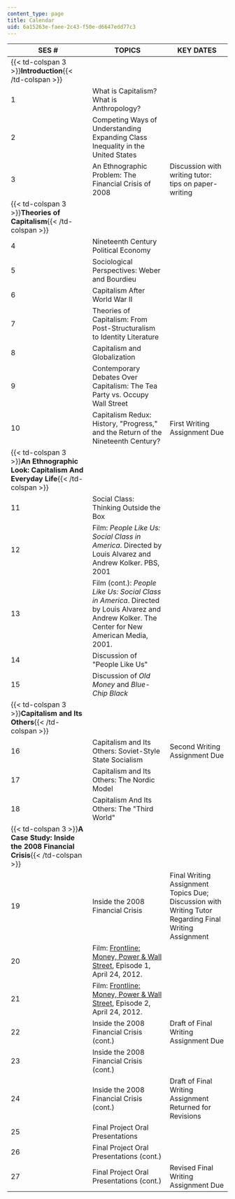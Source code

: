 ```yaml
---
content_type: page
title: Calendar
uid: 6a15263e-faee-2c43-f50e-d6647edd77c3
---
```


| SES # | TOPICS | KEY DATES |
| --- | --- | --- |
| {{< td-colspan 3 >}}**Introduction**{{< /td-colspan >}} |||
| 1 | What is Capitalism? What is Anthropology? | &nbsp; |
| 2 | Competing Ways of Understanding Expanding Class Inequality in the United States | &nbsp; |
| 3 | An Ethnographic Problem: The Financial Crisis of 2008 | Discussion with writing tutor: tips on paper-writing |
| {{< td-colspan 3 >}}**Theories of Capitalism**{{< /td-colspan >}} |||
| 4 | Nineteenth Century Political Economy | &nbsp; |
| 5 | Sociological Perspectives: Weber and Bourdieu | &nbsp; |
| 6 | Capitalism After World War II | &nbsp; |
| 7 | Theories of Capitalism: From Post-Structuralism to Identity Literature | &nbsp; |
| 8 | Capitalism and Globalization | &nbsp; |
| 9 | Contemporary Debates Over Capitalism: The Tea Party vs. Occupy Wall Street | &nbsp; |
| 10 | Capitalism Redux: History, "Progress," and the Return of the Nineteenth Century? | First Writing Assignment Due |
| {{< td-colspan 3 >}}**An Ethnographic Look: Capitalism And Everyday Life**{{< /td-colspan >}} |||
| 11 | Social Class: Thinking Outside the Box | &nbsp; |
| 12 | Film: _People Like Us: Social Class in America_. Directed by Louis Alvarez and Andrew Kolker. PBS, 2001 | &nbsp; |
| 13 | Film (cont.): _People Like Us: Social Class in America_. Directed by Louis Alvarez and Andrew Kolker. The Center for New American Media, 2001. | &nbsp; |
| 14 | Discussion of "People Like Us" | &nbsp; |
| 15 | Discussion of _Old Money_ and _Blue-Chip Black_ | &nbsp; |
| {{< td-colspan 3 >}}**Capitalism and Its Others**{{< /td-colspan >}} |||
| 16 | Capitalism and Its Others: Soviet-Style State Socialism | Second Writing Assignment Due |
| 17 | Capitalism and Its Others: The Nordic Model | &nbsp; |
| 18 | Capitalism And Its Others: The "Third World" | &nbsp; |
| {{< td-colspan 3 >}}**A Case Study: Inside the 2008 Financial Crisis**{{< /td-colspan >}} |||
| 19 | Inside the 2008 Financial Crisis | Final Writing Assignment Topics Due; Discussion with Writing Tutor Regarding Final Writing Assignment |
| 20 | Film: [Frontline: Money, Power & Wall Street](http://www.pbs.org/wgbh/pages/frontline/money-power-wall-street/), Episode 1, April 24, 2012. | &nbsp; |
| 21 | Film: [Frontline: Money, Power & Wall Street](http://www.pbs.org/wgbh/pages/frontline/money-power-wall-street/), Episode 2, April 24, 2012. | &nbsp; |
| 22 | Inside the 2008 Financial Crisis (cont.) | Draft of Final Writing Assignment Due |
| 23 | Inside the 2008 Financial Crisis (cont.) | &nbsp; |
| 24 | Inside the 2008 Financial Crisis (cont.) | Draft of Final Writing Assignment Returned for Revisions |
| 25 | Final Project Oral Presentations | &nbsp; |
| 26 | Final Project Oral Presentations (cont.) | &nbsp; |
| 27 | Final Project Oral Presentations (cont.) | Revised Final Writing Assignment Due